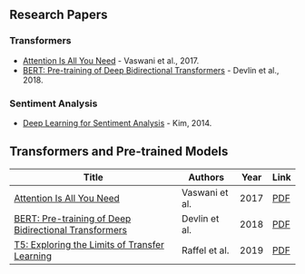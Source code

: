## Research Papers
### Transformers
- [Attention Is All You Need](https://arxiv.org/abs/1706.03762) - Vaswani et al., 2017.
- [BERT: Pre-training of Deep Bidirectional Transformers](https://arxiv.org/abs/1810.04805) - Devlin et al., 2018.

### Sentiment Analysis
- [Deep Learning for Sentiment Analysis](https://arxiv.org/abs/1408.5882) - Kim, 2014.




## Transformers and Pre-trained Models

| Title | Authors | Year | Link |
|-------|---------|------|------|
| [Attention Is All You Need](https://arxiv.org/abs/1706.03762) | Vaswani et al. | 2017 | [PDF](https://arxiv.org/pdf/1706.03762.pdf) |
| [BERT: Pre-training of Deep Bidirectional Transformers](https://arxiv.org/abs/1810.04805) | Devlin et al. | 2018 | [PDF](https://arxiv.org/pdf/1810.04805.pdf) |
| [T5: Exploring the Limits of Transfer Learning](https://arxiv.org/abs/1910.10683) | Raffel et al. | 2019 | [PDF](https://arxiv.org/pdf/1910.10683.pdf) |


